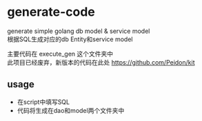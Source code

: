 # generate-code
generate simple golang db model &amp; service model  
根据SQL生成对应的db Entity和service model  

主要代码在 execute_gen 这个文件夹中  
此项目已经废弃，新版本的代码在此处 https://github.com/Peidon/kit

## usage
- 在script中填写SQL 
- 代码将生成在dao和model两个文件夹中 